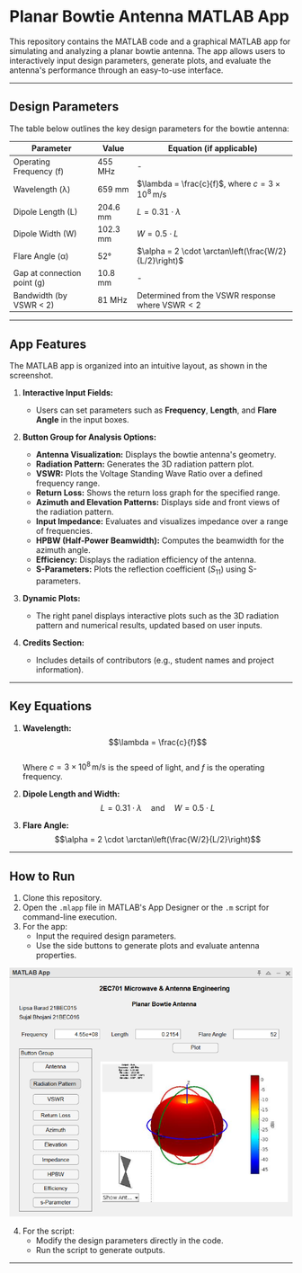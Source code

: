 # Planar Bowtie Antenna MATLAB App  

This repository contains the MATLAB code and a graphical MATLAB app for simulating and analyzing a planar bowtie antenna. The app allows users to interactively input design parameters, generate plots, and evaluate the antenna's performance through an easy-to-use interface.  

---

## Design Parameters  

The table below outlines the key design parameters for the bowtie antenna:  

| **Parameter**            | **Value**   | **Equation (if applicable)**                                                                 |
|---------------------------|-------------|---------------------------------------------------------------------------------------------|
| Operating Frequency (f)   | 455 MHz     | -                                                                                           |
| Wavelength (λ)            | 659 mm      | $\lambda = \frac{c}{f}$, where $c = 3 \times 10^8 \, \text{m/s}$                             |
| Dipole Length (L)         | 204.6 mm    | $L = 0.31 \cdot \lambda$                                                                    |
| Dipole Width (W)          | 102.3 mm    | $W = 0.5 \cdot L$                                                                           |
| Flare Angle (α)           | 52°         | $\alpha = 2 \cdot \arctan\left(\frac{W/2}{L/2}\right)$                                       |
| Gap at connection point (g)| 10.8 mm     | -                                                                                           |
| Bandwidth (by VSWR < 2)   | 81 MHz      | Determined from the VSWR response where $\text{VSWR} < 2$                                   |

---

## App Features  

The MATLAB app is organized into an intuitive layout, as shown in the screenshot.  

1. **Interactive Input Fields:**  
   - Users can set parameters such as **Frequency**, **Length**, and **Flare Angle** in the input boxes.  

2. **Button Group for Analysis Options:**  
   - **Antenna Visualization:** Displays the bowtie antenna's geometry.  
   - **Radiation Pattern:** Generates the 3D radiation pattern plot.  
   - **VSWR:** Plots the Voltage Standing Wave Ratio over a defined frequency range.  
   - **Return Loss:** Shows the return loss graph for the specified range.  
   - **Azimuth and Elevation Patterns:** Displays side and front views of the radiation pattern.  
   - **Input Impedance:** Evaluates and visualizes impedance over a range of frequencies.  
   - **HPBW (Half-Power Beamwidth):** Computes the beamwidth for the azimuth angle.  
   - **Efficiency:** Displays the radiation efficiency of the antenna.  
   - **S-Parameters:** Plots the reflection coefficient ($S_{11}$) using S-parameters.  

3. **Dynamic Plots:**  
   - The right panel displays interactive plots such as the 3D radiation pattern and numerical results, updated based on user inputs.  

4. **Credits Section:**  
   - Includes details of contributors (e.g., student names and project information).  

---

## Key Equations  

1. **Wavelength:**  
   $$\lambda = \frac{c}{f}$$  
   Where $c = 3 \times 10^8 \, \text{m/s}$ is the speed of light, and $f$ is the operating frequency.  

2. **Dipole Length and Width:**  
   $$L = 0.31 \cdot \lambda \quad \text{and} \quad W = 0.5 \cdot L$$  

3. **Flare Angle:**  
   $$\alpha = 2 \cdot \arctan\left(\frac{W/2}{L/2}\right)$$  

---

## How to Run  

1. Clone this repository.  
2. Open the `.mlapp` file in MATLAB's App Designer or the `.m` script for command-line execution.  
3. For the app:  
   - Input the required design parameters.  
   - Use the side buttons to generate plots and evaluate antenna properties.
  
![Planar Bowtie Antenna App](images/screenshot.png)

4. For the script:  
   - Modify the design parameters directly in the code.  
   - Run the script to generate outputs.  

---

